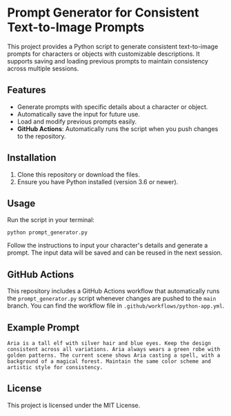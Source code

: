 # Prompt Generator for Consistent Text-to-Image Prompts

This project provides a Python script to generate consistent text-to-image prompts for characters or objects with customizable descriptions. It supports saving and loading previous prompts to maintain consistency across multiple sessions.

## Features
- Generate prompts with specific details about a character or object.
- Automatically save the input for future use.
- Load and modify previous prompts easily.
- **GitHub Actions**: Automatically runs the script when you push changes to the repository.

## Installation
1. Clone this repository or download the files.
2. Ensure you have Python installed (version 3.6 or newer).

## Usage
Run the script in your terminal:
```
python prompt_generator.py
```
Follow the instructions to input your character's details and generate a prompt. The input data will be saved and can be reused in the next session.

## GitHub Actions
This repository includes a GitHub Actions workflow that automatically runs the `prompt_generator.py` script whenever changes are pushed to the `main` branch. You can find the workflow file in `.github/workflows/python-app.yml`.

## Example Prompt
```
Aria is a tall elf with silver hair and blue eyes. Keep the design consistent across all variations. Aria always wears a green robe with golden patterns. The current scene shows Aria casting a spell, with a background of a magical forest. Maintain the same color scheme and artistic style for consistency.
```

## License
This project is licensed under the MIT License.
